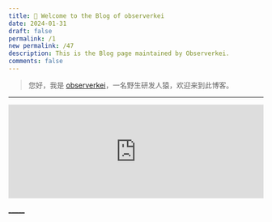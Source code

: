 ```yaml
---
title: 🎉 Welcome to the Blog of observerkei
date: 2024-01-31
draft: false
permalink: /1
new permalink: /47
description: This is the Blog page maintained by Observerkei.
comments: false
---
```



 > 您好，我是 [observerkei](https://observerkei.top)，一名野生研发人猿，欢迎来到此博客。
 
  
---


<div>
  <iframe 
    id="dino-item-iframe" 
    src="https://blog.observerkei.top/static/dino" 
    frameborder="0" 
    scrolling="no" 
    width="100%" 
    height="185px" 
    loading="lazy" 
    style="overflow: hidden; margin: 0; background: transparent; color-scheme: light;" 
  >
  </iframe>
</div>


[_____](https://observerkei.top/)
